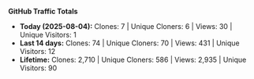 
**GitHub Traffic Totals**

- **Today (2025-08-04):** Clones: 7 | Unique Cloners: 6 | Views: 30 | Unique Visitors: 1
- **Last 14 days:** Clones: 74 | Unique Cloners: 70 | Views: 431 | Unique Visitors: 12
- **Lifetime:** Clones: 2,710 | Unique Cloners: 586 | Views: 2,935 | Unique Visitors: 90
